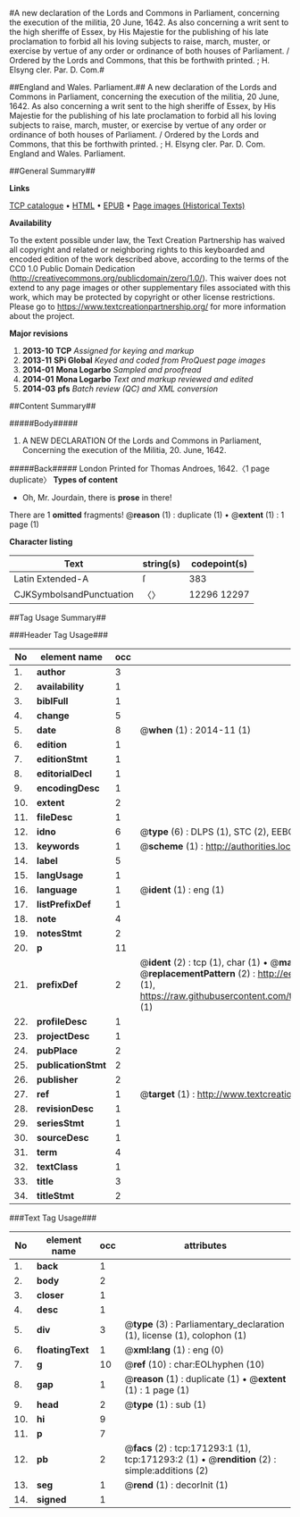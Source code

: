 #A new declaration of the Lords and Commons in Parliament, concerning the execution of the militia, 20 June, 1642. As also concerning a writ sent to the high sheriffe of Essex, by His Majestie for the publishing of his late proclamation to forbid all his loving subjects to raise, march, muster, or exercise by vertue of any order or ordinance of both houses of Parliament. / Ordered by the Lords and Commons, that this be forthwith printed. ; H. Elsyng cler. Par. D. Com.#

##England and Wales. Parliament.##
A new declaration of the Lords and Commons in Parliament, concerning the execution of the militia, 20 June, 1642. As also concerning a writ sent to the high sheriffe of Essex, by His Majestie for the publishing of his late proclamation to forbid all his loving subjects to raise, march, muster, or exercise by vertue of any order or ordinance of both houses of Parliament. / Ordered by the Lords and Commons, that this be forthwith printed. ; H. Elsyng cler. Par. D. Com.
England and Wales. Parliament.

##General Summary##

**Links**

[TCP catalogue](http://www.ota.ox.ac.uk/tcp/)  • 
[HTML](http://tei.it.ox.ac.uk/tcp/Texts-HTML/free/A82/A82905.html)  • 
[EPUB](http://tei.it.ox.ac.uk/tcp/Texts-EPUB/free/A82/A82905.epub) • 
[Page images (Historical Texts)](https://historicaltexts.jisc.ac.uk/eebo-45097696e)

**Availability**

To the extent possible under law, the Text Creation Partnership has waived all copyright and related or neighboring rights to this keyboarded and encoded edition of the work described above, according to the terms of the CC0 1.0 Public Domain Dedication (http://creativecommons.org/publicdomain/zero/1.0/). This waiver does not extend to any page images or other supplementary files associated with this work, which may be protected by copyright or other license restrictions. Please go to https://www.textcreationpartnership.org/ for more information about the project.

**Major revisions**

1. __2013-10__ __TCP__ *Assigned for keying and markup*
1. __2013-11__ __SPi Global__ *Keyed and coded from ProQuest page images*
1. __2014-01__ __Mona Logarbo__ *Sampled and proofread*
1. __2014-01__ __Mona Logarbo__ *Text and markup reviewed and edited*
1. __2014-03__ __pfs__ *Batch review (QC) and XML conversion*

##Content Summary##

#####Body#####

1. A NEW DECLARATION Of the Lords and Commons in Parliament, Concerning the execution of the Militia, 20. June, 1642.

#####Back#####
London Printed for Thomas Androes, 1642.〈1 page duplicate〉
**Types of content**

  * Oh, Mr. Jourdain, there is **prose** in there!

There are 1 **omitted** fragments! 
 @__reason__ (1) : duplicate (1)  •  @__extent__ (1) : 1 page (1)

**Character listing**


|Text|string(s)|codepoint(s)|
|---|---|---|
|Latin Extended-A|ſ|383|
|CJKSymbolsandPunctuation|〈〉|12296 12297|

##Tag Usage Summary##

###Header Tag Usage###

|No|element name|occ|attributes|
|---|---|---|---|
|1.|__author__|3||
|2.|__availability__|1||
|3.|__biblFull__|1||
|4.|__change__|5||
|5.|__date__|8| @__when__ (1) : 2014-11 (1)|
|6.|__edition__|1||
|7.|__editionStmt__|1||
|8.|__editorialDecl__|1||
|9.|__encodingDesc__|1||
|10.|__extent__|2||
|11.|__fileDesc__|1||
|12.|__idno__|6| @__type__ (6) : DLPS (1), STC (2), EEBO-CITATION (1), OCLC (1), VID (1)|
|13.|__keywords__|1| @__scheme__ (1) : http://authorities.loc.gov/ (1)|
|14.|__label__|5||
|15.|__langUsage__|1||
|16.|__language__|1| @__ident__ (1) : eng (1)|
|17.|__listPrefixDef__|1||
|18.|__note__|4||
|19.|__notesStmt__|2||
|20.|__p__|11||
|21.|__prefixDef__|2| @__ident__ (2) : tcp (1), char (1)  •  @__matchPattern__ (2) : ([0-9\-]+):([0-9IVX]+) (1), (.+) (1)  •  @__replacementPattern__ (2) : http://eebo.chadwyck.com/downloadtiff?vid=$1&page=$2 (1), https://raw.githubusercontent.com/textcreationpartnership/Texts/master/tcpchars.xml#$1 (1)|
|22.|__profileDesc__|1||
|23.|__projectDesc__|1||
|24.|__pubPlace__|2||
|25.|__publicationStmt__|2||
|26.|__publisher__|2||
|27.|__ref__|1| @__target__ (1) : http://www.textcreationpartnership.org/docs/. (1)|
|28.|__revisionDesc__|1||
|29.|__seriesStmt__|1||
|30.|__sourceDesc__|1||
|31.|__term__|4||
|32.|__textClass__|1||
|33.|__title__|3||
|34.|__titleStmt__|2||


###Text Tag Usage###

|No|element name|occ|attributes|
|---|---|---|---|
|1.|__back__|1||
|2.|__body__|2||
|3.|__closer__|1||
|4.|__desc__|1||
|5.|__div__|3| @__type__ (3) : Parliamentary_declaration (1), license (1), colophon (1)|
|6.|__floatingText__|1| @__xml:lang__ (1) : eng (0)|
|7.|__g__|10| @__ref__ (10) : char:EOLhyphen (10)|
|8.|__gap__|1| @__reason__ (1) : duplicate (1)  •  @__extent__ (1) : 1 page (1)|
|9.|__head__|2| @__type__ (1) : sub (1)|
|10.|__hi__|9||
|11.|__p__|7||
|12.|__pb__|2| @__facs__ (2) : tcp:171293:1 (1), tcp:171293:2 (1)  •  @__rendition__ (2) : simple:additions (2)|
|13.|__seg__|1| @__rend__ (1) : decorInit (1)|
|14.|__signed__|1||
